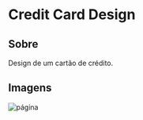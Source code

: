 # Credit Card Design

## Sobre
Design de um cartão de crédito.

## Imagens
![página](credit-card.gif)